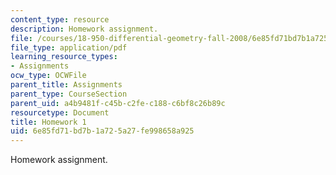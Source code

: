 ```yaml
---
content_type: resource
description: Homework assignment.
file: /courses/18-950-differential-geometry-fall-2008/6e85fd71bd7b1a725a27fe998658a925_homework1.pdf
file_type: application/pdf
learning_resource_types:
- Assignments
ocw_type: OCWFile
parent_title: Assignments
parent_type: CourseSection
parent_uid: a4b9481f-c45b-c2fe-c188-c6bf8c26b89c
resourcetype: Document
title: Homework 1
uid: 6e85fd71-bd7b-1a72-5a27-fe998658a925
---
```

Homework assignment.

